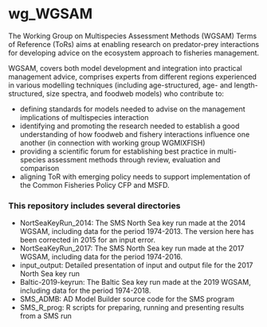 # wg_WGSAM

The Working Group on Multispecies Assessment Methods (WGSAM) Terms of Reference (ToRs) aims at enabling research on predator-prey interactions for developing advice on the ecosystem approach to fisheries management.

WGSAM, covers both model development and integration into practical management advice, comprises experts from different regions experienced in various modelling techniques (including age-structured, age- and length-structured, size spectra, and foodweb models) who contribute to:

* defining standards for models needed to advise on the management implications of multispecies interaction
* identifying and promoting the research needed to establish a good understanding of how foodweb and fishery interactions influence one another (in connection with working group WGMIXFISH)
* providing a scientific forum for establishing best practice in multi-species assessment methods through review, evaluation and comparison
* aligning ToR with emerging policy needs to support implementation of the Common Fisheries Policy CFP and MSFD.

### This repository includes several directories
* NortSeaKeyRun_2014: The SMS North Sea key run made at  the 2014 WGSAM, including data for the period 1974-2013. The version here has been corrected in 2015 for an input error.  
* NortSeaKeyRun_2017: The SMS North Sea key run made at the 2017 WGSAM, including data for the period 1974-2016. 
* input_output: Detailed presentation of input and output file for the 2017 North Sea key run
* Baltic-2019-keyrun: The Baltic Sea key run made at the 2019 WGSAM, including data for the period 1974-2018.
* SMS_ADMB: AD Model Builder source code for the SMS program
* SMS_R_prog: R scripts for preparing, running and presenting results from a SMS run
 
